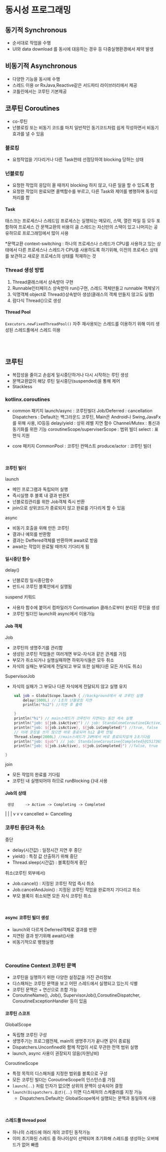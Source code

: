 # 동시성 프로그래밍

## 동기적 Synchronous 

- 순서대로 작업을 수행
- UI와 data download 를 동시에 대응하는 경우 등 다중실행환경에서 제약 발생

## 비동기적 Asynchronous 

- 다양한 기능을 동시에 수행
- 스레드 이용 or RxJava,Reactive같은 서드파티 라이브러리에서 제공
- 코틀린에서는 코루틴 기본제공

## 코루틴 Coroutines

- co-루틴
- 넌블로킹 또는 비동기 코드를 마치 일반적인 동기코드처럼 쉽게 작성하면서 비동기 효과를 낼 수 있음

### 블로킹

- 요청작업을 기다리거나 다른 Task한테 선점당하여 blocking 당하는 상태

### 넌블로킹

- 요청한 작업의 응답이 올 때까지 blocking 하지 않고, 다른 일을 할 수 있도록 함
- 요청한 작업이 완료되면 콜백함수를 부르고, 다른 Task와 제어를 병행하며 동시성 처리를 함

#### Task

태스크는 프로세스나 스레드임
프로세스는 실행되는 메모리, 스택, 열린 파일 등 모두 포함하여 프로세스 간 문맥교환의 비용이 큼
스레드는 자신만의 스택이 있고 나머지는 공유하므로 프로그래밍에서 많이 사용


*문맥교환 context-switching : 하나의 프로세스나 스레드가 CPU를 사용하고 있는 상태에서 다른 프로세스나 스레드가 CPU를 사용하도록 하기위해, 이전의 프로세스 상태를 보관하고 새로운 프로세스의 상태를 적재하는 것

 


### Thread 생성 방법
1. Thread클래스에서 상속받아 구현
2. Runnable인터페이스 상속받아 run()구현, 스레드 객체만들고 runnable 객체넣기
3. 익명객체 object로 Thread()상속받아 생성(클래스의 객체 만들지 않고도 실행)
4. 람다식 Thread{}으로 생성


#### Thread Pool
`Executors.newFixedThreadPool()`
자주 재사용되는 스레드를 이용하기 위해 미리 생성된 스레드풀에서 스레드 이용


<br><br>

## 코루틴

- 복잡성을 줄이고 손쉽게 일시중단하거나 다시 시작하는 루틴 생성
- 문맥교환없이 해당 루틴 일시중단(suspended)을 통해 제어
- Stackless


### kotlinx.coroutines

- common 패키지
launch/async : 코루틴빌더
Job/Deferred : cancellation
Dispatchers : Default는 백그라운드 코루틴, Main은 Android나 Swing,JavaFx를 위해 사용, IO등등
delay/yield : 상위 레벨 지연 함수
Channel/Mutex :  통신과 동기화를 위한 기능
coroutineScope/superviserScope : 범위 빌더
select : 표현식 지원

- core 패키지
CommonPool : 코루틴 컨텍스트
produce/actor :  코루틴 빌더



<br>

#### 코루틴 빌더


launch
- 메인 프로그램과 독립되어 실행
- 즉시실행 후 블록 내 결과 반환X
- 넌블로킹관리를 위한 Job객체 즉시 반환
- join으로 상위코드가 종료되지 않고 완료를 기다리게 할 수 있음

async
- 비동기 호출을 위해 만든 코루틴
- 결과나 예외를 반환함
- 결과는 Deffered<T>객체를 반환하며 await로 받음
- await는 작업이 완료될 때까지 기다리게 됨

#### 일시중단 함수 

delay()
- 넌블로킹 일시중단함수
- 반드시 코루틴 블록안에서 실행됨

suspend 키워드
- 사용자 함수에 붙어서 컴파일러가 Continuation 클래스로부터 분리된 루틴을 생성
- 코루틴 빌더인 launch와 async에서 이용가능

#### Job 객체

Job
- 코루틴의 생명주기를 관리함
- 생성된 코루틴 작업들은 여러개면 부모-자식과 같은 관계를 가짐
- 부모가 취소되거나 실행실패하면 하위자식들은 모두 취소
- 자식의 실패는 부모에게 전달되고 부모 또한 실패(다른 모든 자식도 취소)

SupervisorJob
- 자식의 실패가 그 부모나 다른 자식에게 전달되지 않고 실행 유지

```kotlin
    val job = GlobalScope.launch { //background에서 새 코루틴 실행
        delay(1000L) // 1초의 넌블로킹 지연
        println("hi2") //지연 후 출력

    }
    println("hi") // main스레드가 코루틴이 지연되는 동안 계속 실행
    println("job: ${job.isActive}") // job: StandaloneCoroutine{Active}@1517365b
    println("job: ${job.isActive}, ${job.isCompleted}") //true, false
    // 아래 문장을 쓰지 않으면 바로 종료되어 hi2 출력 안됨
    Thread.sleep(2000L) //main스레드가 JVM에서 바로 종료되지않게 2초기다림
    println("job: $job") // job: StandaloneCoroutine{Completed}@1517365b
    println("job: ${job.isActive}, ${job.isCompleted}") //false, true

}
```



join 
- 모든 작업의 완료를 기다림
- 코루틴 내 실행되어야 하므로 runBlocking {}내 사용


#### Job의 상태

     생성     -> Active -> Completing -> Completed
|             |       |
v             v       v
cancelled <- Cancelling


### 코루틴 중단과 취소

중단
- delay(시간값) : 일정시간 지연 후 중단
- yield() : 특정 값 산출하기 위해 중단
- Thread.sleep(시간값) : 블록킹하게 중단

취소(코루틴 외부에서)
- Job.cancel() : 지정된 코루틴 작업 즉시 취소
- Job.cancelAndJoin() : 지정된 코루틴 작업을 완료까지 기다리고 취소
- 부모 블록이 취소되면 모든 자식 코루틴 취소


<br>


#### async 코루틴 빌더 생성

- launch와 다르게 Deferred객체로 결과를 반환
- 지연된 결과 받기위해 await()사용
- 비동기적으로 뱅행실행



<br>


### Coroutine Context 코루틴 문맥

- 코루틴을 실행하기 위한 다양한 설정값을 가진 관리정보
- 디스패처는 코루틴 문맥을 보고 어떤 스레드에서 실행되고 있는지 식별
- 코루틴 문맥은 + 연산으로 조합 가능
- CoroutineName(), Job(), SupervisorJob(),CoroutineDispatcher, CoroutineExceptionHandler 등이 있음



#### 코루틴 스코프


GlobalScope
- 독립형 코루틴 구성
- 생명주기는 프로그램전체, main의 생명주기가 끝나면 같이 종료됨
- Dispatchers.Unconfined와 함께 작업이 서로 무관한 전역 범위 실행
- launch, async 사용이 권장되지 않음(자원낭비)

CoroutineScope
- 특정 목적의 디스패처를 지정한 범위를 블록으로 구성
- 모든 코루틴 빌더는 CoroutineScope의 인스턴스를 가짐
- `launch{..}` 처럼 인자가 없으면 상위의 문맥이 상속되어 결정
- `launch(Dispatchers.옵션){..}` 이면 디스패처의 스케줄러를 지정 가능
  - Dispatchers.Default는 GlobalScope에서 실행되는 문맥과 동일하게 사용


<br>



#### 스레드풀 thread pool
- 하나의 스레드에 여러 개의 코루틴 동작가능
- 이미 초기화된 스레드 중 하나이상이 선택되며 초기화해 스레드를 생성하는 오버헤드가 없어 빠름
















































